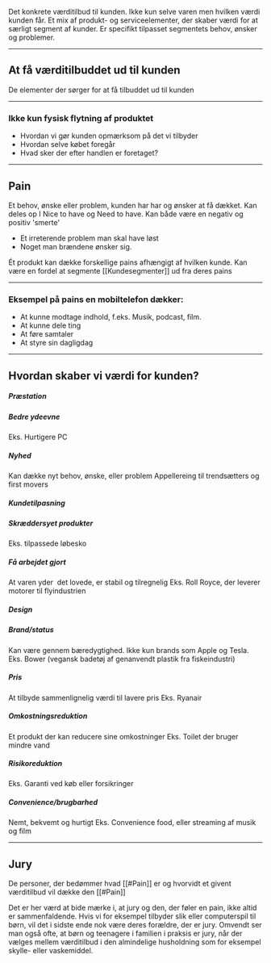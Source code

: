 Det konkrete værditilbud til kunden.
Ikke kun selve varen men hvilken værdi kunden får.
Et mix af produkt- og serviceelementer, der skaber værdi for at særligt segment af kunder.
Er specifikt tilpasset segmentets behov, ønsker og problemer.

---

## At få værditilbuddet ud til kunden
De elementer der sørger for at få tilbuddet ud til kunden

---

### Ikke kun fysisk flytning af produktet
- Hvordan vi gør kunden opmærksom på det vi tilbyder
- Hvordan selve købet foregår
- Hvad sker der efter handlen er foretaget?

---

## Pain
Et behov, ønske eller problem, kunden har har og ønsker at få dækket.
Kan deles op I Nice to have og Need to have.
Kan både være en negativ og positiv 'smerte'

- Et irreterende problem man skal have løst
- Noget man brændene ønsker sig.

Ét produkt kan dække forskellige pains afhængigt af hvilken kunde.
Kan være en fordel at segmente [[Kundesegmenter]] ud fra deres pains

---

### Eksempel på pains en mobiltelefon dækker:
- At kunne modtage indhold, f.eks. Musik, podcast, film.
- At kunne dele ting
- At føre samtaler
- At styre sin dagligdag

---

## Hvordan skaber vi værdi for kunden? 
##### Præstation
##### Bedre ydeevne 
Eks. Hurtigere PC
##### Nyhed
Kan dække nyt behov, ønske, eller problem
Appellereing til trendsætters og first movers
##### Kundetilpasning
##### Skræddersyet produkter
Eks. tilpassede løbesko
##### Få arbejdet gjort
At varen yder  det lovede, er stabil og tilregnelig 
Eks. Roll Royce, der leverer motorer til flyindustrien
##### Design

##### Brand/status
Kan være gennem bæredygtighed.
Ikke kun brands som Apple og Tesla.
Eks. Bower (vegansk badetøj af genanvendt plastik fra fiskeindustri)

##### Pris
At tilbyde sammenlignelig værdi til lavere pris
Eks. Ryanair

##### Omkostningsreduktion
Et produkt der kan reducere sine omkostninger
Eks. Toilet der bruger mindre vand

##### Risikoreduktion
Eks. Garanti ved køb eller forsikringer

##### Convenience/brugbarhed
Nemt, bekvemt og hurtigt
Eks. Convenience food, eller streaming af musik og film

---

## Jury
De personer, der bedømmer hvad [[#Pain]] er og hvorvidt et givent værditilbud vil dække den [[#Pain]]

Det er her værd at bide mærke i, at jury og den, der føler en pain, ikke altid er sammenfaldende. Hvis vi for eksempel tilbyder slik eller computerspil til børn, vil det i sidste ende nok være deres forældre, der er jury. Omvendt ser man også ofte, at børn og teenagere i familien i praksis er jury, når der vælges mellem værditilbud i den almindelige husholdning som for eksempel skylle- eller vaskemiddel.